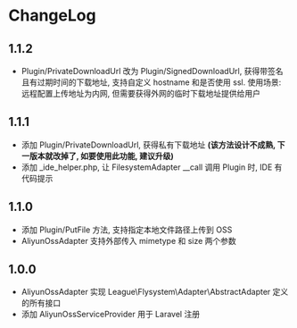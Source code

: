 # ChangeLog

## 1.1.2

* Plugin/PrivateDownloadUrl 改为 Plugin/SignedDownloadUrl, 获得带签名且有过期时间的下载地址, 支持自定义 hostname 和是否使用 ssl. 使用场景: 远程配置上传地址为内网, 但需要获得外网的临时下载地址提供给用户

## 1.1.1

* 添加 Plugin/PrivateDownloadUrl, 获得私有下载地址 **(该方法设计不成熟, 下一版本就改掉了, 如要使用此功能, 建议升级)**
* 添加 _ide_helper.php, 让 FilesystemAdapter __call 调用 Plugin 时, IDE 有代码提示

## 1.1.0

* 添加 Plugin/PutFile 方法, 支持指定本地文件路径上传到 OSS
* AliyunOssAdapter 支持外部传入 mimetype 和 size 两个参数

## 1.0.0

* AliyunOssAdapter 实现 League\Flysystem\Adapter\AbstractAdapter 定义的所有接口
* 添加 AliyunOssServiceProvider 用于 Laravel 注册